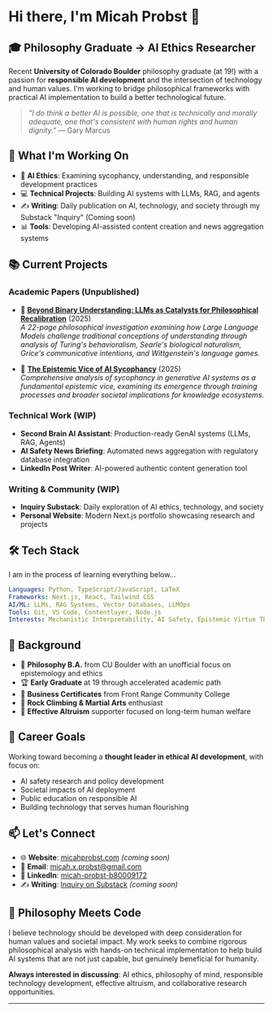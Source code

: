 # Hi there, I'm Micah Probst 👋

## 🎓 Philosophy Graduate → AI Ethics Researcher

Recent **University of Colorado Boulder** philosophy graduate (at 19!) with a passion for **responsible AI development** and the intersection of technology and human values. I'm working to bridge philosophical frameworks with practical AI implementation to build a better technological future.

> *"I do think a better AI is possible, one that is technically and morally adequate, one that's consistent with human rights and human dignity."* — Gary Marcus

## 🔬 What I'm Working On

- 🤖 **AI Ethics**: Examining sycophancy, understanding, and responsible development practices  
- 💻 **Technical Projects**: Building AI systems with LLMs, RAG, and agents
- ✍️ **Writing**: Daily publication on AI, technology, and society through my Substack "Inquiry" (Coming soon)
- 📊 **Tools**: Developing AI-assisted content creation and news aggregation systems

## 📚 Current Projects

### Academic Papers (Unpublished)
- 📄 **[Beyond Binary Understanding: LLMs as Catalysts for Philosophical Recalibration](https://github.com/micahprobst/academic-papers/blob/main/beyond-binary-understanding.pdf)** (2025)  
  *A 22-page philosophical investigation examining how Large Language Models challenge traditional conceptions of understanding through analysis of Turing's behavioralism, Searle's biological naturalism, Grice's communicative intentions, and Wittgenstein's language games.*

- 📄 **[The Epistemic Vice of AI Sycophancy](https://github.com/micahprobst/academic-papers/blob/main/ai-sycophancy-epistemic-vice.pdf)** (2025)  
  *Comprehensive analysis of sycophancy in generative AI systems as a fundamental epistemic vice, examining its emergence through training processes and broader societal implications for knowledge ecosystems.*

### Technical Work (WIP)
- **Second Brain AI Assistant**: Production-ready GenAI systems (LLMs, RAG, Agents)
- **AI Safety News Briefing**: Automated news aggregation with regulatory database integration
- **LinkedIn Post Writer**: AI-powered authentic content generation tool

### Writing & Community (WIP)
- **Inquiry Substack**: Daily exploration of AI ethics, technology, and society
- **Personal Website**: Modern Next.js portfolio showcasing research and projects

## 🛠️ Tech Stack

I am in the process of learning everything below...
```yaml
Languages: Python, TypeScript/JavaScript, LaTeX
Frameworks: Next.js, React, Tailwind CSS
AI/ML: LLMs, RAG Systems, Vector Databases, LLMOps
Tools: Git, VS Code, Contentlayer, Node.js
Interests: Mechanistic Interpretability, AI Safety, Epistemic Virtue Theory
```

## 🌟 Background

- 🎯 **Philosophy B.A.** from CU Boulder with an unofficial focus on epistemology and ethics
- 🏆 **Early Graduate** at 19 through accelerated academic path
- 📜 **Business Certificates** from Front Range Community College
- 🧗 **Rock Climbing & Martial Arts** enthusiast
- 🤝 **Effective Altruism** supporter focused on long-term human welfare

## 🎯 Career Goals

Working toward becoming a **thought leader in ethical AI development**, with focus on:
- AI safety research and policy development
- Societal impacts of AI deployment
- Public education on responsible AI
- Building technology that serves human flourishing

## 📫 Let's Connect

- 🌐 **Website**: [micahprobst.com](https://micahprobst.com) *(coming soon)*
- 📧 **Email**: [micah.x.probst@gmail.com](mailto:micah.x.probst@gmail.com)
- 💼 **LinkedIn**: [micah-probst-b80009172](https://www.linkedin.com/in/micah-probst-b80009172/)
- ✍️ **Writing**: [Inquiry on Substack](https://inquiry.substack.com) *(coming soon)*

## 💭 Philosophy Meets Code

I believe technology should be developed with deep consideration for human values and societal impact. My work seeks to combine rigorous philosophical analysis with hands-on technical implementation to help build AI systems that are not just capable, but genuinely beneficial for humanity.

**Always interested in discussing**: AI ethics, philosophy of mind, responsible technology development, effective altruism, and collaborative research opportunities.

---
